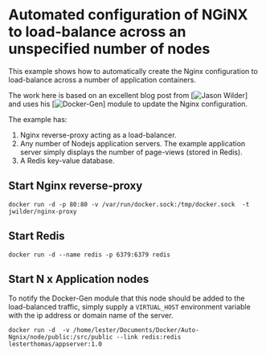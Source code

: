 Automated configuration of NGiNX to load-balance across an unspecified number of nodes
======================================================================================

This example shows how to automatically create the Nginx configuration to load-balance across a number of application containers.

The work here is based on an excellent blog post from [![Jason Wilder](http://jasonwilder.com/blog/2014/03/25/automated-nginx-reverse-proxy-for-docker/)] and uses his [![Docker-Gen](https://github.com/jwilder/docker-gen)] module to update the Nginx configuration.


The example has:

1. Nginx reverse-proxy acting as a load-balancer.
2. Any number of Nodejs application servers. The example application server simply displays the number of page-views (stored in Redis).
3. A Redis key-value database.


Start Nginx reverse-proxy
-------------------------

```
docker run -d -p 80:80 -v /var/run/docker.sock:/tmp/docker.sock  -t jwilder/nginx-proxy
```

Start Redis
-----------

```
docker run -d --name redis -p 6379:6379 redis
```


Start N x Application nodes
---------------------------

To notify the Docker-Gen module that this node should be added to the load-balanced traffic, simply supply a `VIRTUAL_HOST` environment variable with the ip address or domain name of the server.

```
docker run -d  -v /home/lester/Documents/Docker/Auto-Ngnix/node/public:/src/public --link redis:redis lesterthomas/appserver:1.0
```


